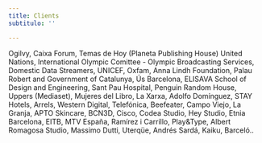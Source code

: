 ```yaml
---
title: Clients
subtitulo: ''

---
```

Ogilvy, Caixa Forum, Temas de Hoy (Planeta Publishing House) United Nations, International Olympic Comittee - Olympic Broadcasting Services, Domestic Data Streamers, UNICEF, Oxfam, Anna Lindh Foundation, Palau Robert and Government of Catalunya, Ús Barcelona, ELISAVA School of Design and Engineering, Sant Pau Hospital, Penguin Random House, Uppers (Mediaset), Mujeres del Libro, La Xarxa, Adolfo Domínguez, STAY Hotels, Arrels, Western Digital, Telefónica, Beefeater, Campo Viejo, La Granja, APTO Skincare, BCN3D, Cisco, Codea Studio, Hey Studio, Etnia Barcelona, EITB, MTV España, Ramírez i Carrillo, Play&Type, Albert Romagosa Studio, Massimo Dutti, Uterqüe, Andrés Sardá, Kaiku, Barceló..